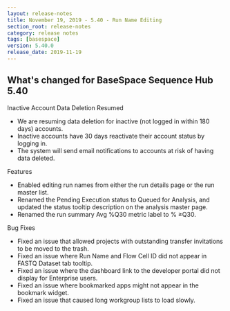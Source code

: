 ```yaml
---
layout: release-notes
title: November 19, 2019 - 5.40 - Run Name Editing
section_root: release-notes
category: release notes
tags: [basespace]
version: 5.40.0
release_date: 2019-11-19
---
```


## What's changed for BaseSpace Sequence Hub 5.40

Inactive Account Data Deletion Resumed
- We are resuming data deletion for inactive (not logged in within 180 days) accounts.
- Inactive accounts have 30 days reactivate their account status by logging in.
- The system will send email notifications to accounts at risk of having data deleted. 

Features
- Enabled editing run names from either the run details page or the run master list. 
- Renamed the Pending Execution status to Queued for Analysis, and updated the status tooltip description on the analysis master page.
- Renamed the run summary Avg %Q30 metric label to % ≥Q30.

Bug Fixes
- Fixed an issue that allowed projects with outstanding transfer invitations to be moved to the trash.
- Fixed an issue where Run Name and Flow Cell ID did not appear in FASTQ Dataset tab tooltip.
- Fixed an issue where the dashboard link to the developer portal did not display for Enterprise users.
- Fixed an issue where bookmarked apps might not appear in the bookmark widget. 
- Fixed an issue that caused long workgroup lists to load slowly.